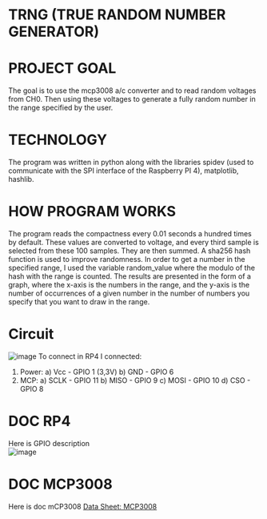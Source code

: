 # TRNG (TRUE RANDOM NUMBER GENERATOR)

# PROJECT GOAL
The goal is to use the mcp3008 a/c converter and to read random voltages from CH0. Then using these voltages to generate a fully random number in the range specified by the user. 
# TECHNOLOGY
The program was written in python along with the libraries spidev (used to communicate with the SPI interface of the Raspberry PI 4), matplotlib, hashlib.
# HOW PROGRAM WORKS
The program reads the compactness every 0.01 seconds a hundred times by default. These values are converted to voltage, and every third sample is selected from these 100 samples. They are then summed. A sha256 hash function is used to improve randomness. In order to get a number in the specified range, I used the variable random_value where the modulo of the hash with the range is counted. 
The results are presented in the form of a graph, where the x-axis is the numbers in the range, and the y-axis is the number of occurrences of a given number in the number of numbers you specify that you want to draw in the range.

# Circuit 
![image](https://github.com/binthon/TRNG/assets/74725795/6c715d7b-7c5c-4fcf-8825-3ec49c6b5cc6)
To connect in RP4 I connected:
1. Power:
   a) Vcc - GPIO 1 (3,3V)
   b) GND - GPIO 6
2. MCP:
   a) SCLK - GPIO 11
   b) MISO - GPIO 9
   c) MOSI - GPIO 10
   d) CSO - GPIO 8
# DOC RP4
Here is GPIO description
<br>
![image](https://github.com/binthon/TRNG/assets/74725795/a994ea1c-8ef1-4d8f-99ec-a3f8a06331ae)

# DOC MCP3008
Here is doc mCP3008
[Data Sheet: MCP3008](https://ww1.microchip.com/downloads/aemDocuments/documents/MSLD/ProductDocuments/DataSheets/MCP3004-MCP3008-Data-Sheet-DS20001295.pdf)

